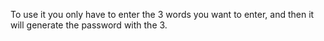 To use it you only have to enter the 3 words you want to enter, and then it will generate the password with the 3.
